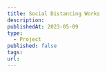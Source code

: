 ```yaml
---
title: Social Distancing Works
description: 
publishedAt: 2023-05-09
type:
  - Project
published: false
tags: 
url:
---
```

